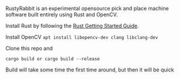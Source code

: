 RustyRabbit is an experimental opensource pick and place machine software built entirely using Rust and OpenCV.  

Install Rust by following the [Rust Getting Started Guide](https://www.rust-lang.org/learn/get-started).


Install OpenCV 
`apt install libopencv-dev clang libclang-dev`


Clone this repo and 

`cargo build or cargo build --release`

Build will take some time the first time around, but then it will be quick
